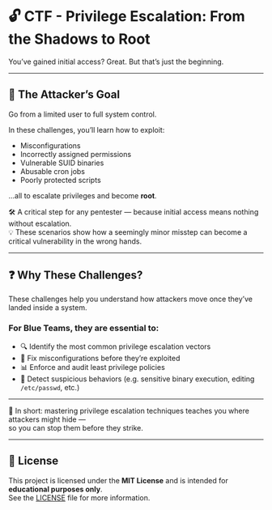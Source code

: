 # 🔓 CTF - Privilege Escalation: From the Shadows to Root

You’ve gained initial access? Great. But that’s just the beginning.

---

## 🎯 The Attacker’s Goal

Go from a limited user to full system control.

In these challenges, you’ll learn how to exploit:
- Misconfigurations
- Incorrectly assigned permissions
- Vulnerable SUID binaries
- Abusable cron jobs
- Poorly protected scripts

...all to escalate privileges and become **root**.

🛠️ A critical step for any pentester — because initial access means nothing without escalation.  
💡 These scenarios show how a seemingly minor misstep can become a critical vulnerability in the wrong hands.

---

## ❓ Why These Challenges?

These challenges help you understand how attackers move once they’ve landed inside a system.

### For Blue Teams, they are essential to:

- 🔍 Identify the most common privilege escalation vectors  
- 🧱 Fix misconfigurations before they’re exploited  
- 📊 Enforce and audit least privilege policies  
- 🛑 Detect suspicious behaviors (e.g. sensitive binary execution, editing `/etc/passwd`, etc.)

---

🎯 In short: mastering privilege escalation techniques teaches you where attackers might hide —  
so you can stop them before they strike.

---

## 📄 License

This project is licensed under the **MIT License** and is intended for **educational purposes only**.  
See the [LICENSE](LICENSE) file for more information.
